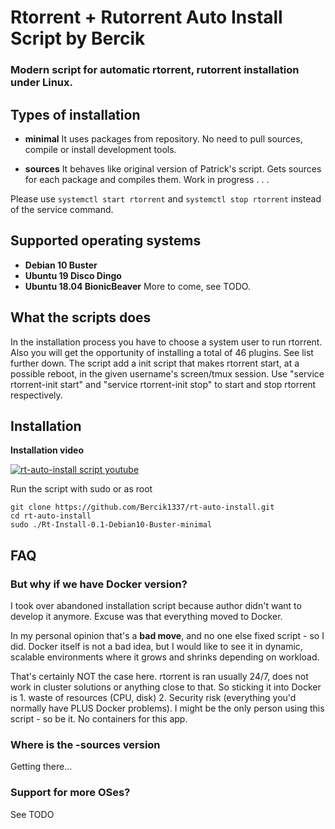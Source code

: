 
# Rtorrent + Rutorrent Auto Install Script by Bercik
### Modern script for automatic rtorrent, rutorrent installation under Linux.



## Types of installation 

* **minimal**
It uses packages from repository. No need to pull sources, compile or install development tools.

* **sources**
It behaves like original version of Patrick's script. Gets sources for each package and compiles them.
Work in progress . . .

Please use `systemctl start rtorrent` and `systemctl stop rtorrent` instead of the service command.


## Supported operating systems ##
* **Debian 10 Buster**
* **Ubuntu 19 Disco Dingo**
* **Ubuntu 18.04 BionicBeaver**
More to come, see TODO.

## What the scripts does ##
In the installation process you have to choose a system user to run rtorrent.
Also you will get the opportunity of installing a total of 46 plugins. See list further down.
The script add a init script that makes rtorrent start, at a possible reboot, in the
given username's screen/tmux session. Use "service rtorrent-init start" and
"service rtorrent-init stop" to start and stop rtorrent respectively.


Installation
------------

**Installation video**

[![rt-auto-install script youtube](https://img.youtube.com/vi/B3n2fE1Eo9Y/0.jpg)](https://www.youtube.com/watch?v=B3n2fE1Eo9Y)


Run the script with sudo or as root
	
	git clone https://github.com/Bercik1337/rt-auto-install.git
	cd rt-auto-install
	sudo ./Rt-Install-0.1-Debian10-Buster-minimal

FAQ
------------
### But why if we have Docker version?
I took over abandoned installation script because author didn't want to develop it anymore. Excuse was that everything moved to Docker.

In my personal opinion that's a **bad move**, and no one else fixed script - so I did. Docker itself is not a bad idea, but I would like to see it in dynamic, scalable environments where it grows and shrinks depending on workload.

That's certainly NOT the case here. rtorrent is ran usually 24/7, does not work in cluster solutions or anything close to that. So sticking it into Docker is 1. waste of resources (CPU, disk) 2. Security risk (everything you'd normally have PLUS Docker problems).
I might be the only person using this script - so be it. No containers for this app.

### Where is the -sources version
Getting there...

### Support for more OSes? 
See TODO
